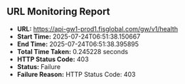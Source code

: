 ## URL Monitoring Report

- **URL:** https://api-gw1-prod1.fisglobal.com/gw/v1/health
- **Start Time:** 2025-07-24T06:51:38.150667
- **End Time:** 2025-07-24T06:51:38.395895
- **Total Time Taken:** 0.245228 seconds
- **HTTP Status Code:** 403
- **Status:** Failure
- **Failure Reason:** HTTP Status Code: 403
